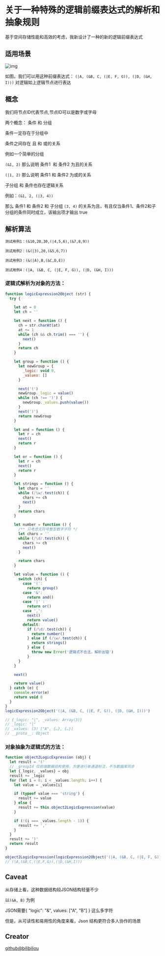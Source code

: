 # 关于一种特殊的逻辑前缀表达式的解析和抽象规则

基于空间存储性能和高效的考虑，我新设计了一种的新的逻辑前缀表达式

## 适用场景

![img](/assets/images/logic_tree.png)

如图，我们可以用这种前缀表达式：
`(|A, (&B, C, (|E, F, G)), (|D, (&H, I)))`
对逻辑如上逻辑节点进行表达

## 概念

我们将节点ID代表节点,节点ID可以是数字或字母

两个概念： 条件 和 分组

条件一定存在于分组中

条件之间存在 且 和 或的关系

例如一个简单的分组

`(&1, 2)` 那么说明 条件1  和 条件2 为且的关系

`(|1, 2)` 那么说明 条件1 和 条件2 为或的关系

子分组 和 条件也存在逻辑关系

例如：`(&1, 2, (|3, 4))`

那么 条件1 和 条件2 和 子分组 `(3, 4)` 的关系为且，有且仅当条件1、条件2和子分组的条件同时成立，该输出项才输出 true

## 解析算法

```
测试用例1：(&10,20,30,(|4,5,6),(&7,8,9))

测试用例2：(&(|3),20,(&5,6,7))

测试用例3：(&(|A),B,(&C,D,E))

测试用例4：(|A, (&B, C, (|E, F, G)), (|D, (&H, I)))
```

### 逻辑式解析为对象的方法：

```js
function logicExpression2Object (str) {
  try {

    let at = 0
    let ch = ''

    let next = function () {
      ch = str.charAt(at)
      at += 1
      while (ch && ch.trim() === '') {
        next()
      }
      return ch
    }

    let group = function () {
      let newGroup = {
        _logic: void 0,
        _values: []
      }

      next('(')
      newGroup._logic = value()
      while (ch !== ')') {
        newGroup._values.push(value())
      }
      next(')')
      return newGroup
    }

    let and = function () {
      let r = ch
      next()
      return r
    }

    let or = function () {
      let r = ch
      next()
      return r
    }

    let strings = function () {
      let chars = ''
      while (/\w/.test(ch)) {
        chars += ch
        next()
      }
      return chars
    }

    let number = function () {
      /** 只考虑无符号整型数字字符 */
      let chars = ''
      while (/\d/.test(ch)) {
        chars += ch
        next()
      }

      return chars
    }

    let value = function () {
      switch (ch) {
        case '(':
          return group()
        case '&':
          return and()
        case '|' :
          return or()
        case ',':
          next()
          return value()
        default:
          if (/\d/.test(ch)) {
            return number()
          } else if (/\w/.test(ch)) {
            return strings()
          } else {
            throw new Error('逻辑式不合法，解析出错')
          }
      }
    }

    next()

    return value()
  } catch (e) {
    console.error(e)
    return void 0
  }
}
logicExpression2Object('(|A, (&B, C, (|E, F, G)), (|D, (&H, I)))')

// {_logic: "|", _values: Array(3)}
// _logic: "|"
// _values: (3) ["A", {…}, {…}]
// __proto__: Object
```

### 对象抽象为逻辑式的方法：

```js
function object2LogicExpression (obj) {
  let result = '('
  // _groupId 仅前端数据结构使用，方便进行单通道标注，不与数据库同步
  let {_logic, _values} = obj
  result += _logic
  for (let i = 0; i < _values.length; i++) {
    let value = _values[i]

    if (typeof value === 'string') {
      result += value
    } else {
      result += this.object2LogicExpression(value)
    }

    if (!(i === _values.length - 1)) {
      result += ','
    }
  }
  result += ')'
  return result
}

object2LogicExpression(logicExpression2Object('(|A, (&B, C, (|E, F, G)), (|D, (&H, I)))'))
// (|A,(&B,C,(|E,F,G)),(|D,(&H,I)))
```
## Caveat

从存储上看，这种数据结构较JSON结构轻量不少

以`(&A, B)` 为例

JSON需要{ "logic": "&", values: ["A", "B"] } 这么多字符

但是，从可读性和易用性的角度来看，Json 结构更符合多人协作的场景

## Creator

[github@bilibiliou](https://github.com/bilibiliou)